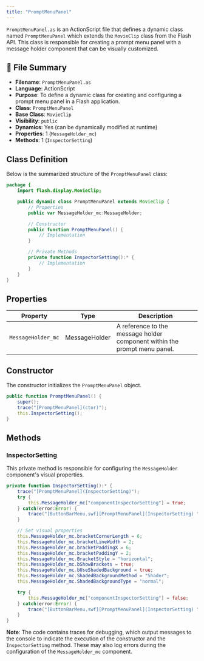 ```yaml
---
title: "PromptMenuPanel"
---
```


`PromptMenuPanel.as` is an ActionScript file that defines a dynamic class named `PromptMenuPanel` which extends the `MovieClip` class from the Flash API.
This class is responsible for creating a prompt menu panel with a message holder component that can be visually customized.


## 📄 File Summary
- **Filename**: `PromptMenuPanel.as`
- **Language**: ActionScript
- **Purpose**: To define a dynamic class for creating and configuring a prompt menu panel in a Flash application.
- **Class**: `PromptMenuPanel`
- **Base Class**: `MovieClip`
- **Visibility**: `public`
- **Dynamics**: Yes (can be dynamically modified at runtime)
- **Properties**: 1 (`MessageHolder_mc`)
- **Methods**: 1 (`InspectorSetting`)


## Class Definition
Below is the summarized structure of the `PromptMenuPanel` class:

```actionscript
package {
    import flash.display.MovieClip;

    public dynamic class PromptMenuPanel extends MovieClip {
        // Properties
        public var MessageHolder_mc:MessageHolder;

        // Constructor
        public function PromptMenuPanel() {
            // Implementation
        }

        // Private Methods
        private function InspectorSetting():* {
            // Implementation
        }
    }
}
```


## Properties

| Property            | Type           | Description                      |
|---------------------|----------------|----------------------------------|
| `MessageHolder_mc`  | MessageHolder  | A reference to the message holder component within the prompt menu panel. |

## Constructor

The constructor initializes the `PromptMenuPanel` object.

```actionscript
public function PromptMenuPanel() {
    super();
    trace("[PromptMenuPanel](ctor)");
    this.InspectorSetting();
}
```

## Methods

### InspectorSetting
This private method is responsible for configuring the `MessageHolder` component's visual properties.

```actionscript
private function InspectorSetting():* {
    trace("[PromptMenuPanel](InspectorSetting)");
    try {
        this.MessageHolder_mc["componentInspectorSetting"] = true;
    } catch(error:Error) {
        trace("[ButtonBarMenu.swf][PromptMenuPanel](InspectorSetting) " + error.toString());
    }

    // Set visual properties
    this.MessageHolder_mc.bracketCornerLength = 6;
    this.MessageHolder_mc.bracketLineWidth = 2;
    this.MessageHolder_mc.bracketPaddingX = 6;
    this.MessageHolder_mc.bracketPaddingY = 2;
    this.MessageHolder_mc.BracketStyle = "horizontal";
    this.MessageHolder_mc.bShowBrackets = true;
    this.MessageHolder_mc.bUseShadedBackground = true;
    this.MessageHolder_mc.ShadedBackgroundMethod = "Shader";
    this.MessageHolder_mc.ShadedBackgroundType = "normal";

    try {
        this.MessageHolder_mc["componentInspectorSetting"] = false;
    } catch(error:Error) {
        trace("[ButtonBarMenu.swf][PromptMenuPanel](InspectorSetting) " + error.toString());
    }
}
```


**Note**:
The code contains traces for debugging, which output messages to the console to indicate the execution of the constructor and the `InspectorSetting` method.
These may also log errors during the configuration of the `MessageHolder_mc` component.

